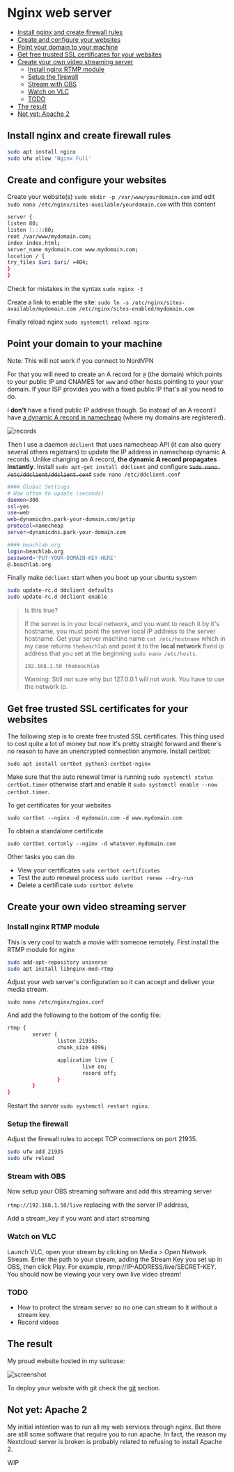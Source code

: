 # Nginx web server

<!-- vim-markdown-toc GFM -->

- [Install nginx and create firewall rules](#install-nginx-and-create-firewall-rules)
- [Create and configure your websites](#create-and-configure-your-websites)
- [Point your domain to your machine](#point-your-domain-to-your-machine)
- [Get free trusted SSL certificates for your websites](#get-free-trusted-ssl-certificates-for-your-websites)
- [Create your own video streaming server](#create-your-own-video-streaming-server)
  - [Install nginx RTMP module](#install-nginx-rtmp-module)
  - [Setup the firewall](#setup-the-firewall)
  - [Stream with OBS](#stream-with-obs)
  - [Watch on VLC](#watch-on-vlc)
  - [TODO](#todo)
- [The result](#the-result)
- [Not yet: Apache 2](#not-yet-apache-2)

<!-- vim-markdown-toc -->

## Install nginx and create firewall rules

```bash
sudo apt install nginx
sudo ufw allow 'Nginx Full'
```

## Create and configure your websites

Create your website(s) `sudo mkdir -p /var/www/yourdomain.com` and edit `sudo nano /etc/nginx/sites-available/yourdomain.com` with this content

```bash
server {
listen 80;
listen [::]:80;
root /var/www/mydomain.com;
index index.html;
server_name mydomain.com www.mydomain.com;
location / {
try_files $uri $uri/ =404;
}
}
```

Check for mistakes in the syntax `sudo nginx -t`

Create a link to enable the site: `sudo ln -s /etc/nginx/sites-available/mydomain.com /etc/nginx/sites-enabled/mydomain.com`

Finally reload nginx `sudo systemctl reload nginx`

## Point your domain to your machine

Note: This will not work if you connect to NordVPN

For that you will need to create an A record for `@` (the domain) which points to your public IP and CNAMES for `www` and other hosts pointing to your your domain. If your ISP provides you with a fixed public IP that's all you need to do.

I **don't** have a fixed public IP address though. So instead of an A record  I have [a dynamic A record in namecheap](https://www.namecheap.com/support/knowledgebase/article.aspx/36/11/how-do-i-start-using-dynamic-dns) (where my domains are registered).

![records](../img/dns-records.png)

Then I use a daemon `ddclient` that uses namecheap API (it can also query several others registrars) to update the IP address in namecheap dynamic A records. Unlike changing an A record, **the dynamic A record propagates instantly**. Install `sudo apt-get install ddclient` and configure ~~`Sudo nano /etc/ddclient/ddclient.conf`~~ `sudo nano /etc/ddclient.conf`

```bash
#### Global Settings
# How often to update (seconds)
daemon=300
ssl=yes
use=web
web=dynamicdns.park-your-domain.com/getip
protocol=namecheap
server=dynamicdns.park-your-domain.com

#### beachlab.org
login=beachlab.org
password='PUT-YOUR-DOMAIN-KEY-HERE'
@.beachlab.org
```

Finally make `ddclient` start when you boot up your ubuntu system

```bash
sudo update-rc.d ddclient defaults
sudo update-rc.d ddclient enable
```

> Is this true?
>
> If the server is in your local network, and you want to reach it by it's hostname, you must point the server local IP address to the server hostname. Get your server machine name `cat /etc/hostname` which in my case returns `thebeachlab` and point it to the **local network** fixed ip address that you set at the beginning `sudo nano /etc/hosts`.
>
> `192.168.1.50 thebeachlab`
>
> Warning: Still not sure why but 127.0.0.1 will not work. You have to use the network ip.

## Get free trusted SSL certificates for your websites

The following step is to create free trusted SSL certificates. This thing used to cost quite a lot of money but now it's pretty straight forward and there's no reason to have an unencrypted connection anymore. Install certbot:

`sudo apt install certbot python3-certbot-nginx`

Make sure that the auto renewal timer is running `sudo systemctl status certbot.timer` otherwise start and enable it `sudo systemctl enable --now certbot.timer`.

To get certificates for your websites

`sudo certbot --nginx -d mydomain.com -d www.mydomain.com`

To obtain a standalone certificate

`sudo certbot certonly --nginx -d whatever.mydomain.com`

Other tasks you can do:

- View your certificates `sudo certbot certificates`
- Test the auto renewal process `sudo certbot renew --dry-run`
- Delete a certificate `sudo certbot delete`

## Create your own video streaming server

### Install nginx RTMP module

This is very cool to watch a movie with someone remotely. First install the RTMP module for nginx

```bash
sudo add-apt-repository universe
sudo apt install libnginx-mod-rtmp
```

Adjust your web server's configuration so it can accept and deliver your media stream.

`sudo nano /etc/nginx/nginx.conf`

And add the following to the bottom of the config file:

```bash
rtmp {
        server {
                listen 21935;
                chunk_size 4096;

                application live {
                        live on;
                        record off;
                }
        }
}
```

Restart the server `sudo systemctl restart nginx`. 

### Setup the firewall

Adjust the firewall rules to accept TCP connections on port 21935.

```bash
sudo ufw add 21935
sudo ufw reload
```

### Stream with OBS

Now setup your OBS streaming software and add this streaming server

`rtmp://192.168.1.50/live` replacing with the server IP address,

Add a stream_key if you want and start streaming

### Watch on VLC

Launch VLC, open your stream by clicking on Media > Open Network Stream. Enter the path to your stream, adding the Stream Key you set up in OBS, then click Play. For example, rtmp://IP-ADDRESS/live/SECRET-KEY. You should now be viewing your very own live video stream!

### TODO

- How to protect the stream server so no one can stream to it without a stream key.
- Record videos

## The result

My proud website hosted in my suitcase:

![screenshot](../img/tbl.png)

To deploy your website with git check the [git](git.md) section.

## Not yet: Apache 2

My initial intention was to run all my web services through nginx. But there are still some software that require you to run apache. In fact, the reason my Nextcloud server is broken is probably related to refusing to install Apache 2.

WIP
